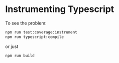 # Instrumenting Typescript

To see the problem:

```sh
npm run test:coverage:instrument
npm run typescript:compile
```

or just

```sh
npm run build
```
